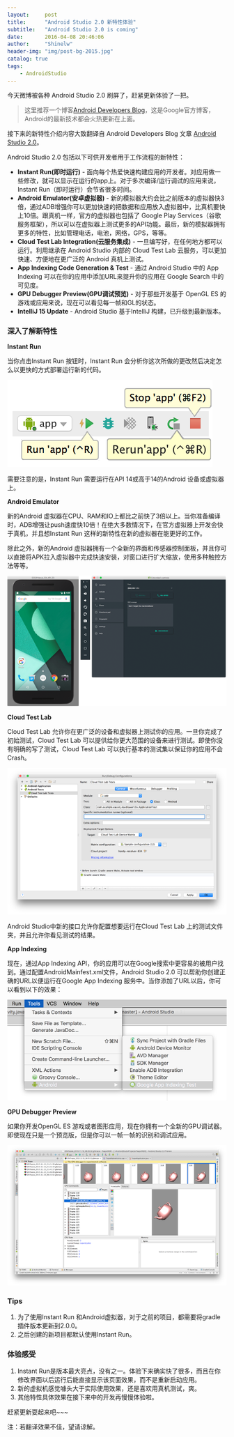 ```yaml
---
layout:     post
title:      "Android Studio 2.0 新特性体验"
subtitle:   "Android Studio 2.0 is coming"
date:       2016-04-08 20:46:06
author:     "Shinelw"
header-img: "img/post-bg-2015.jpg"
catalog: true
tags:
    - AndroidStudio
---
```


今天微博被各种 Android Studio 2.0 刷屏了，赶紧更新体验了一把。

>这里推荐一个博客[Android Developers Blog](http://android-developers.blogspot.com)，这是Google官方博客，Android的最新技术都会火热更新在上面。

接下来的新特性介绍内容大致翻译自 Android Developers Blog 文章 [Android Studio 2.0](http://android-developers.blogspot.com/2016/04/android-studio-2-0.html)。

Android Studio 2.0 包括以下可供开发者用于工作流程的新特性：

- **Instant Run(即时运行)** - 面向每个热爱快速构建应用的开发者。对应用做一些修改，就可以显示在运行的app上。对于多次编译/运行调试的应用来说，Instant Run（即时运行）会节省很多时间。
- **Android Emulator(安卓虚拟器)** - 新的模拟器大约会比之前版本的虚拟器快3倍，通过ADB增强你可以更加快速的把数据和应用放入虚拟器中，比真机要快上10倍。跟真机一样，官方的虚拟器也包括了 Google Play Services（谷歌服务框架），所以可以在虚拟器上测试更多的API功能。最后，新的模拟器拥有更多的特性，比如管理电话，电池，网络，GPS，等等。
- **Cloud Test Lab Integration(云服务集成)** - 一旦编写好，在任何地方都可以运行。利用继承在 Android Studio 内部的 Cloud Test Lab 云服务，可以更加快速、方便地在更广泛的 Android 真机上测试。
- **App Indexing Code Generation & Test** - 通过 Android Studio 中的 App Indexing 可以在你的应用中添加URL来提升你的应用在 Google Search 中的可见度。
- **GPU Debugger Preview(GPU调试预览)** - 对于那些开发基于 OpenGL ES 的游戏或应用来说，现在可以看见每一帧和GL的状态。
- **IntelliJ 15 Update** - Android Studio 基于IntelliJ 构建，已升级到最新版本。

### **深入了解新特性**

**Instant Run**

当你点击Instant Run 按钮时，Instant Run 会分析你这次所做的更改然后决定怎么以更快的方式部署运行新的代码。

![](https://raw.githubusercontent.com/Shinelw/Android/master/BlogPicture/Android-Studio-2.0-coming/image02.png)

需要注意的是，Instant Run 需要运行在API 14或高于14的Android 设备或虚拟器上。

**Android Emulator**

新的Android 虚拟器在CPU、RAM和IO上都比之前快了3倍以上。当你准备编译时，ADB增强让push速度快10倍！在绝大多数情况下，在官方虚拟器上开发会快于真机，并且想Instant Run 这样的新特性在新的虚拟器在能更好的工作。

除此之外，新的Android 虚拟器拥有一个全新的界面和传感器控制面板，并且你可以直接将APK拉入虚拟器中完成快速安装，对窗口进行扩大缩放，使用多种触控方法等等。

![](https://raw.githubusercontent.com/Shinelw/Android/master/BlogPicture/Android-Studio-2.0-coming/image00.png)

**Cloud Test Lab**

Cloud Test Lab 允许你在更广泛的设备和虚拟器上测试你的应用。一旦你完成了初始测试，Cloud Test Lab 可以提供给你更大范围的设备来进行测试。即使你没有明确的写了测试，Cloud Test Lab 可以执行基本的测试集以保证你的应用不会Crash。

![](https://raw.githubusercontent.com/Shinelw/Android/master/BlogPicture/Android-Studio-2.0-coming/image06.png)

Android Studio中新的接口允许你配置想要运行在Cloud Test Lab 上的测试文件夹，并且允许你看见测试的结果。

**App Indexing**

现在，通过App Indexing API，你的应用可以在Google搜索中更容易的被用户找到。通过配置AndroidMainfest.xml文件，Android Studio 2.0 可以帮助你创建正确的URL以便运行在Google App Indexing 服务中。当你添加了URL以后，你可以看到以下的效果：

![](https://raw.githubusercontent.com/Shinelw/Android/master/BlogPicture/Android-Studio-2.0-coming/image05.png)


**GPU Debugger Preview**

如果你开发OpenGL ES 游戏或者图形应用，现在你拥有一个全新的GPU调试器。即使现在只是一个预览版，但是你可以一帧一帧的识别和调试应用。

![](https://raw.githubusercontent.com/Shinelw/Android/master/BlogPicture/Android-Studio-2.0-coming/image08.png)


### **Tips**
1. 为了使用Instant Run 和Android虚拟器，对于之前的项目，都需要将gradle 插件版本更新到2.0.0。
2. 之后创建的新项目都默认使用Instant Run。

### **体验感受**
1. Instant Run是版本最大亮点，没有之一。体验下来确实快了很多，而且在你修改界面以后运行后能直接显示该页面效果，而不是重新启动应用。
2. 新的虚拟机感觉噱头大于实际使用效果，还是喜欢用真机测试，爽。
3. 其他特性具体效果在接下来中的开发再慢慢体验啦。


赶紧更新耍起来吧~~~


注：若翻译效果不佳，望请谅解。
